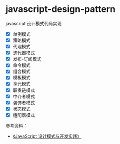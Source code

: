 # javascript-design-pattern

javascript 设计模式代码实现

- [x] 单例模式
- [x] 策略模式
- [x] 代理模式
- [x] 迭代器模式
- [x] 发布-订阅模式
- [x] 命令模式
- [x] 组合模式
- [x] 模板模式
- [x] 享元模式
- [x] 职责链模式
- [x] 中介者模式
- [x] 装饰者模式
- [x] 状态模式
- [x] 适配器模式

参考资料：

- [《JavaScript 设计模式与开发实践》](https://weread.qq.com/web/bookDetail/6bf3215071a123016bf0b74)

